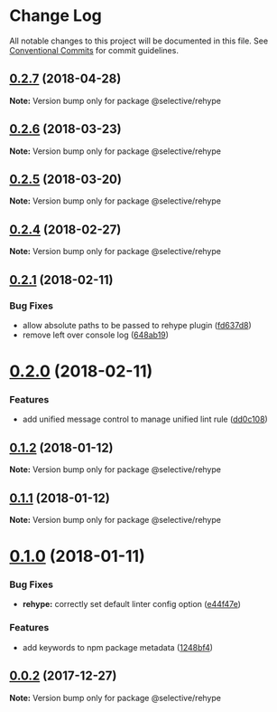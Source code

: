 # Change Log

All notable changes to this project will be documented in this file.
See [Conventional Commits](https://conventionalcommits.org) for commit guidelines.

<a name="0.2.7"></a>
## [0.2.7](https://github.com/ChristianMurphy/selective/compare/v0.2.6...v0.2.7) (2018-04-28)




**Note:** Version bump only for package @selective/rehype

<a name="0.2.6"></a>
## [0.2.6](https://github.com/ChristianMurphy/selective/compare/v0.2.5...v0.2.6) (2018-03-23)




**Note:** Version bump only for package @selective/rehype

<a name="0.2.5"></a>
## [0.2.5](https://github.com/ChristianMurphy/selective/compare/v0.2.4...v0.2.5) (2018-03-20)




**Note:** Version bump only for package @selective/rehype

<a name="0.2.4"></a>
## [0.2.4](https://github.com/ChristianMurphy/selective/compare/v0.2.3...v0.2.4) (2018-02-27)




**Note:** Version bump only for package @selective/rehype

<a name="0.2.1"></a>
## [0.2.1](https://github.com/ChristianMurphy/selective/compare/v0.2.0...v0.2.1) (2018-02-11)


### Bug Fixes

* allow absolute paths to be passed to rehype plugin ([fd637d8](https://github.com/ChristianMurphy/selective/commit/fd637d8))
* remove left over console log ([648ab19](https://github.com/ChristianMurphy/selective/commit/648ab19))




<a name="0.2.0"></a>

# [0.2.0](https://github.com/ChristianMurphy/selective/compare/v0.1.2...v0.2.0) (2018-02-11)

### Features

* add unified message control to manage unified lint rule ([dd0c108](https://github.com/ChristianMurphy/selective/commit/dd0c108))

<a name="0.1.2"></a>

## [0.1.2](https://github.com/ChristianMurphy/selective/compare/v0.1.1...v0.1.2) (2018-01-12)

**Note:** Version bump only for package @selective/rehype

<a name="0.1.1"></a>

## [0.1.1](https://github.com/ChristianMurphy/selective/compare/v0.1.0...v0.1.1) (2018-01-12)

**Note:** Version bump only for package @selective/rehype

<a name="0.1.0"></a>

# [0.1.0](https://github.com/ChristianMurphy/selective/compare/v0.0.2...v0.1.0) (2018-01-11)

### Bug Fixes

* **rehype:** correctly set default linter config option ([e44f47e](https://github.com/ChristianMurphy/selective/commit/e44f47e))

### Features

* add keywords to npm package metadata ([1248bf4](https://github.com/ChristianMurphy/selective/commit/1248bf4))

<a name="0.0.2"></a>

## [0.0.2](https://github.com/ChristianMurphy/selective/compare/v0.0.1...v0.0.2) (2017-12-27)

**Note:** Version bump only for package @selective/rehype
